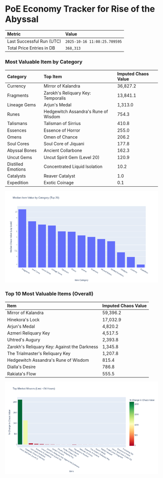 # PoE Economy Tracker for Rise of the Abyssal

<!-- START_MAINTENANCE -->
| Metric | Value |
|:---|:---|
| Last Successful Run (UTC) | `2025-10-16 11:08:25.709595` |
| Total Price Entries in DB | `368,313` |

<!-- END_MAINTENANCE -->

<!-- START_DATAFRAME_DEBUG -->
<!-- END_DATAFRAME_DEBUG -->

<!-- START_CATEGORY_ANALYSIS -->
### Most Valuable Item by Category
| Category | Top Item | Imputed Chaos Value |
| :--- | :--- | :--- |
| Currency | Mirror of Kalandra | 36,827.2 |
| Fragments | Zarokh's Reliquary Key: Temporalis | 13,841.1 |
| Lineage Gems | Arjun's Medal | 1,313.0 |
| Runes | Hedgewitch Assandra's Rune of Wisdom | 754.3 |
| Talismans | Talisman of Sirrius | 410.8 |
| Essences | Essence of Horror | 255.0 |
| Omens | Omen of Chance | 206.2 |
| Soul Cores | Soul Core of Jiquani | 177.8 |
| Abyssal Bones | Ancient Collarbone | 162.3 |
| Uncut Gems | Uncut Spirit Gem (Level 20) | 120.9 |
| Distilled Emotions | Concentrated Liquid Isolation | 10.2 |
| Catalysts | Reaver Catalyst | 1.0 |
| Expedition | Exotic Coinage | 0.1 |


![Category Analysis Chart](charts/category_analysis.png)
<!-- END_ANALYSIS -->

<!-- START_ANALYSIS -->
### Top 10 Most Valuable Items (Overall)
| Item | Imputed Chaos Value |
| :--- | :--- |
| Mirror of Kalandra | 59,396.2 |
| Hinekora's Lock | 17,032.9 |
| Arjun's Medal | 4,820.2 |
| Azmeri Reliquary Key | 4,517.5 |
| Uhtred's Augury | 2,393.8 |
| Zarokh's Reliquary Key: Against the Darkness | 1,345.8 |
| The Trialmaster's Reliquary Key | 1,207.8 |
| Hedgewitch Assandra's Rune of Wisdom | 815.4 |
| Dialla's Desire | 786.8 |
| Rakiata's Flow | 555.5 |


![Market Movers Chart](charts/market_movers.png)
<!-- END_ANALYSIS -->
